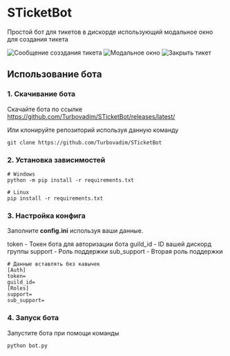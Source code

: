 # STicketBot
Простой бот для тикетов в дискорде использующий модальное окно для создания тикета

![Сообщение созздания тикета](https://turbovadim.ru/github/message.png)
![Модальное окно](https://turbovadim.ru/github/modal.png)
![Закрыть тикет](https://turbovadim.ru/github/close.png)

## Использование бота

### 1. Скачивание бота

Скачайте бота по ссылке https://github.com/Turbovadim/STicketBot/releases/latest/

Или клонируйте репозиторий используя данную команду
```
git clone https://github.com/Turbovadim/STicketBot
```

### 2. Установка зависимостей
```
# Windows
python -m pip install -r requirements.txt

# Linux
pip install -r requirements.txt
```
### 3. Настройка конфига

Заполните **config.ini** используя ваши данные.

token - Токен бота для авторизации бота
guild_id - ID вашей дискорд группы
support - Роль поддержки
sub_support - Вторая роль поддержки

```
# Данные вставлять без кавычек
[Auth]
token=
guild_id=
[Roles]
support=
sub_support=
```

### 4. Запуск бота

Запустите бота при помощи команды
```
python bot.py
```

